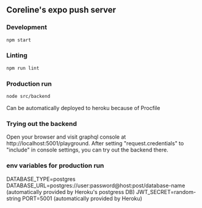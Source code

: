 ## Coreline's expo push server

### Development
```bash
npm start
```

### Linting
```bash
npm run lint
```

### Production run
```bash
node src/backend
```
Can be automatically deployed to heroku because of Procfile

### Trying out the backend
Open your browser and visit graphql console at http://localhost:5001/playground.
After setting "request.credentials" to "include" in console settings, you can try out the backend there.

### env variables for production run
DATABASE_TYPE=postgres
DATABASE_URL=postgres://user:password@host:post/database-name (automatically provided by Heroku's postgress DB)
JWT_SECRET=random-string
PORT=5001 (automatically provided by Heroku)
